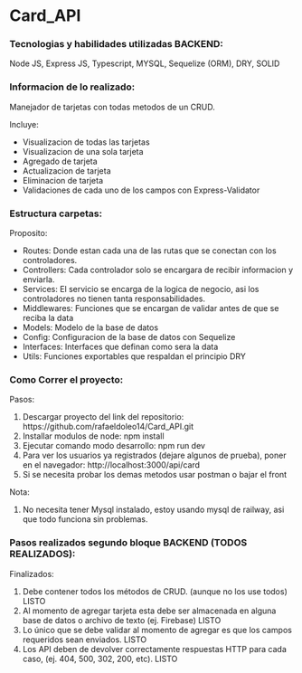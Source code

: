 # Card_API

<h3>Tecnologias y habilidades utilizadas BACKEND:</h3> 
Node JS, Express JS, Typescript, MYSQL, Sequelize (ORM), DRY, SOLID

<h3>Informacion de lo realizado:</h3> 
Manejador de tarjetas con todas metodos de un CRUD.

Incluye:
<ul>
    <li>Visualizacion de todas las tarjetas</li>
    <li>Visualizacion de una sola tarjeta</li>
    <li>Agregado de tarjeta</li>
    <li>Actualizacion de tarjeta</li>
    <li>Eliminacion de tarjeta</li>
    <li>Validaciones de cada uno de los campos con Express-Validator</li>
</ul>

<h3>Estructura carpetas:</h3> 

Proposito:
<ul>
    <li>Routes: Donde estan cada una de las rutas que se conectan con los controladores.</li>
    <li>Controllers: Cada controlador solo se encargara de recibir informacion y enviarla.</li>
    <li>Services: El servicio se encarga de la logica de negocio, asi los controladores no tienen tanta responsabilidades.</li>
    <li>Middlewares: Funciones que se encargan de validar antes de que se reciba la data</li>
    <li>Models: Modelo de la base de datos</li>
    <li>Config: Configuracion de la base de datos con Sequelize</li>
    <li>Interfaces: Interfaces que definan como sera la data</li>
    <li>Utils: Funciones exportables que respaldan el principio DRY</li>
</ul>

<h3>Como Correr el proyecto:</h3> 

Pasos:
<ol>
    <li>Descargar proyecto del link del repositorio: https://github.com/rafaeldoleo14/Card_API.git</li>
    <li>Installar modulos de node: npm install</li>
    <li>Ejecutar comando modo desarrollo: npm run dev</li>
    <li>Para ver los usuarios ya registrados (dejare algunos de prueba), poner en el navegador: http://localhost:3000/api/card</li>
    <li>Si se necesita probar los demas metodos usar postman o bajar el front</li>
</ol>

Nota:
<ol>
    <li>No necesita tener Mysql instalado, estoy usando mysql de railway, asi que todo funciona sin problemas.</li>
</ol>

<h3>Pasos realizados segundo bloque BACKEND (TODOS REALIZADOS):</h3> 

Finalizados:
<ol>
    <li>Debe contener todos los métodos de CRUD. (aunque no los use todos) LISTO</li>
    <li>Al momento de agregar tarjeta esta debe ser almacenada en alguna base de
        datos o archivo de texto (ej. Firebase) LISTO</li>
    <li>Lo único que se debe validar al momento de agregar es que los campos
        requeridos sean enviados. LISTO</li>
    <li>Los API deben de devolver correctamente respuestas HTTP para cada caso, (ej.
        404, 500, 302, 200, etc). LISTO
    </li>
</ol>
